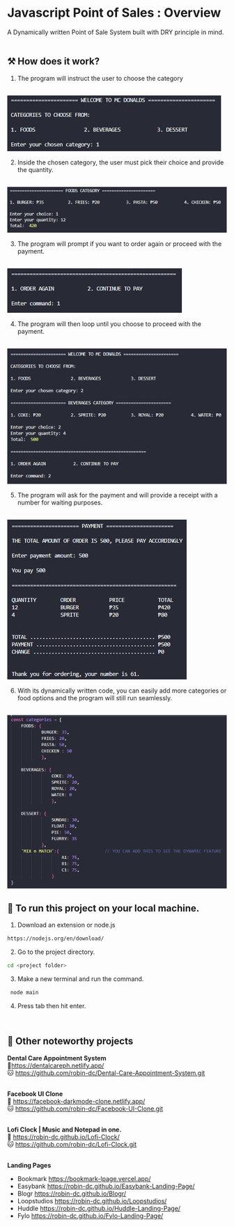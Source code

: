 # Javascript Point of Sales : Overview
A Dynamically written Point of Sale System built with DRY principle in mind.
<br>
<br>

## ⚒ How does it work?

1. The program will instruct the user to choose the category

<br>

<img src='https://github.com/robin-dc/Javascript-POS-System/blob/main/images/pos_Step1.png'>

<br>

2. Inside the chosen category, the user must pick their choice and provide the quantity.

<br>

<img src='https://github.com/robin-dc/Javascript-POS-System/blob/main/images/pos_Step2.png'>

<br>

3. The program will prompt if you want to order again or proceed with the payment.

<br>

<img src='https://github.com/robin-dc/Javascript-POS-System/blob/main/images/pos_Step3.png'>

<br>

4. The program will then loop until you choose to proceed with the payment.

<br>

<img src='https://github.com/robin-dc/Javascript-POS-System/blob/main/images/pos_Step4.png'>

<br>

5. The program will ask for the payment and will provide a receipt with a number for waiting purposes.

<br>

<img src='https://github.com/robin-dc/Javascript-POS-System/blob/main/images/pos_Step5.png'>

<br>

6. With its dynamically written code, you can easily add more categories or food options and the program will still run seamlessly.

<br>

<img src='https://github.com/robin-dc/Javascript-POS-System/blob/main/images/pos_Step6.png'>

<br>

## 🚀 To run this project on your local machine.

1. Download an extension or node.js
```sh
https://nodejs.org/en/download/
```
2. Go to the project directory.
```sh
cd <project folder>
```
3. Make a new terminal and run the command.
```sh
 node main
 ```
4. Press tab then hit enter.
<br>

## 📝 Other noteworthy projects

<strong>Dental Care Appointment System</strong><br>
🔗https://dentalcareph.netlify.app/ <br>
🐱 https://github.com/robin-dc/Dental-Care-Appointment-System.git<br><br>

<strong>Facebook UI Clone</strong><br>
🔗 https://facebook-darkmode-clone.netlify.app/<br>
🐱 https://github.com/robin-dc/Facebook-UI-Clone.git<br><br>

<strong>Lofi Clock | Music and Notepad in one.</strong><br>
🔗 https://robin-dc.github.io/Lofi-Clock/<br>
🐱 https://github.com/robin-dc/Lofi-Clock.git<br><br>

<strong>Landing Pages</strong><br>
- Bookmark https://bookmark-lpage.vercel.app/ <br>
- Easybank https://robin-dc.github.io/Easybank-Landing-Page/ <br>
- Blogr https://robin-dc.github.io/Blogr/ <br>
- Loopstudios https://robin-dc.github.io/Loopstudios/ <br>
- Huddle https://robin-dc.github.io/Huddle-Landing-Page/ <br>
- Fylo https://robin-dc.github.io/Fylo-Landing-Page/ <br>

